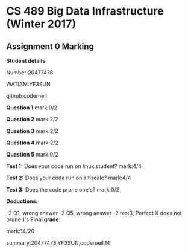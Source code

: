 # CS 489 Big Data Infrastructure (Winter 2017)
## Assignment 0 Marking
**Student details**

Number:20477478

WATIAM:YF3SUN

github:coderneil

**Question 1**
mark:0/2

**Question 2**
mark:2/2

**Question 3**
mark:2/2

**Question 4**
mark:2/2

**Question 5**
mark:0/2

**Test 1:** Does your code run on linux.student?
mark:4/4

**Test 2:** Does your code run on altiscale?
mark:4/4

**Test 3:** Does the code prune one's?
mark:0/2

**Deductions:**

-2 Q1, wrong answer
 -2 Q5, wrong answer
 -2 test3, Perfect X does not prune 1's
**Final grade:**

mark:14/20

summary:20477478,YF3SUN,coderneil,14
